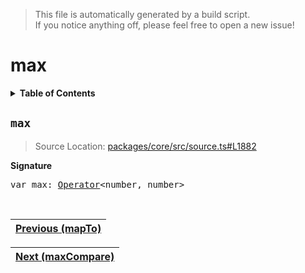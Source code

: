 > This file is automatically generated by a build script.<br>If you notice anything off, please feel free to open a new issue!

# max

<details><summary><b>Table of Contents</b></summary><br>

1. [<code>max</code>](#max)</details>

## <a name="max"></a><code>max</code>

> Source Location: [packages\/core\/src\/source.ts#L1882](..\/..\/packages\/core\/src\/source.ts#L1882)

<b>Signature</b>

<pre>var max: <a href="../01-api-basics/04-Operator.md#Operator">Operator</a>&lt;number, number&gt;</pre><br>

| [Previous \(mapTo\)](039-mapTo.md#readme) |
| --- |

<div align="right">

| [Next \(maxCompare\)](041-maxCompare.md#readme) |
| --- |
</div>
